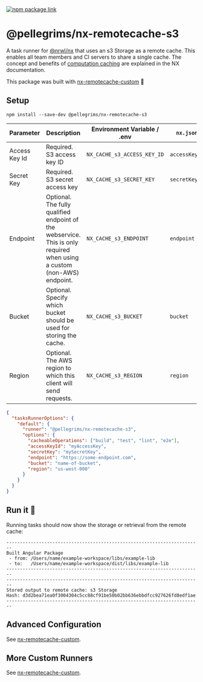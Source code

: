 [![npm package link](https://img.shields.io/npm/v/@pellegrims/nx-remotecache-s3)](https://www.npmjs.com/package/@pellegrims/nx-remotecache-s3)

# @pellegrims/nx-remotecache-s3

A task runner for [@nrwl/nx](https://nx.dev/react) that uses an s3 Storage as a remote cache. This enables all team members and CI servers to share a single cache. The concept and benefits of [computation caching](https://nx.dev/angular/guides/computation-caching) are explained in the NX documentation.

This package was built with [nx-remotecache-custom](https://www.npmjs.com/package/nx-remotecache-custom) 🙌

## Setup

```
npm install --save-dev @pellegrims/nx-remotecache-s3
```

| Parameter     | Description                                                                                                             | Environment Variable / .env | `nx.json`     |
| ------------- | ----------------------------------------------------------------------------------------------------------------------- | --------------------------- | ------------- |
| Access Key Id | Required. S3 access key ID                                                                                              | `NX_CACHE_s3_ACCESS_KEY_ID` | `accessKeyId` |
| Secret Key    | Required. S3 secret access key                                                                                          | `NX_CACHE_s3_SECRET_KEY`    | `secretKey`   |
| Endpoint      | Optional. The fully qualified endpoint of the webservice. This is only required when using a custom (non-AWS) endpoint. | `NX_CACHE_s3_ENDPOINT`      | `endpoint`    |
| Bucket        | Optional. Specify which bucket should be used for storing the cache.                                                    | `NX_CACHE_s3_BUCKET`        | `bucket`      |
| Region        | Optional. The AWS region to which this client will send requests.                                                       | `NX_CACHE_s3_REGION`        | `region`      |

```json
{
  "tasksRunnerOptions": {
    "default": {
      "runner": "@pellegrims/nx-remotecache-s3",
      "options": {
        "cacheableOperations": ["build", "test", "lint", "e2e"],
        "accessKeyId": "myAccessKey",
        "secretKey": "mySecretKey",
        "endpoint": "https://some-endpoint.com",
        "bucket": "name-of-bucket",
        "region": "us-west-000"
      }
    }
  }
}
```

## Run it 🚀

Running tasks should now show the storage or retrieval from the remote cache:

```
------------------------------------------------------------------------
Built Angular Package
 - from: /Users/name/example-workspace/libs/example-lib
 - to:   /Users/name/example-workspace/dist/libs/example-lib
------------------------------------------------------------------------
------------------------------------------------------------------------
Stored output to remote cache: s3 Storage
Hash: d3d2bea71ea0f3004304c5cc88cf91be50b02bb636ebbdfcc927626fd8edf1ae
------------------------------------------------------------------------
```

## Advanced Configuration

See [nx-remotecache-custom](https://github.com/NiklasPor/nx-remotecache-custom#advanced-configuration).

## More Custom Runners

See [nx-remotecache-custom](https://github.com/NiklasPor/nx-remotecache-custom#all-custom-runners).
